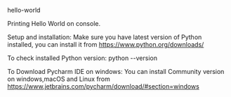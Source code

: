 hello-world

Printing Hello World on console.


Setup and installation:
Make sure you have latest version of Python installed, you can install it from https://www.python.org/downloads/

To check installed Python version:
python --version

To Download Pycharm IDE on windows:
You can install Community version on windows,macOS and Linux from https://www.jetbrains.com/pycharm/download/#section=windows




